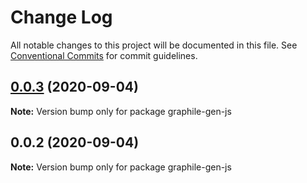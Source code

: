 # Change Log

All notable changes to this project will be documented in this file.
See [Conventional Commits](https://conventionalcommits.org) for commit guidelines.

## [0.0.3](https://github.com/pyramation/graphile-gen/compare/graphile-gen-js@0.0.2...graphile-gen-js@0.0.3) (2020-09-04)

**Note:** Version bump only for package graphile-gen-js





## 0.0.2 (2020-09-04)

**Note:** Version bump only for package graphile-gen-js
